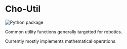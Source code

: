 # Cho-Util

![Python package](https://github.com/yycho0108/cho-util/workflows/Python%20package/badge.svg)

Common utility functions generally targetted for robotics.

Currently mostly implements mathematical operations.
